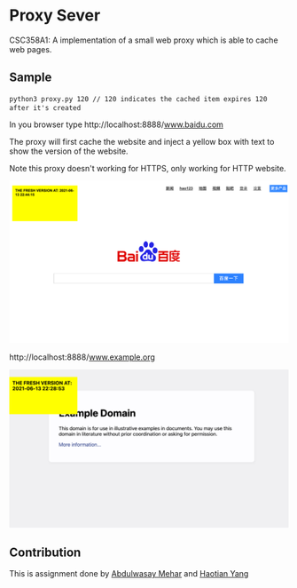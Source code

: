 # Proxy Sever

CSC358A1: A implementation of a small web proxy which is able to cache web pages. 

## Sample
```
python3 proxy.py 120 // 120 indicates the cached item expires 120 after it's created
``` 
In you browser type http://localhost:8888/www.baidu.com 

The proxy will first cache the website and inject a yellow box with text to show the version of the website. 

Note this proxy doesn't working for HTTPS, only working for HTTP website.

![baidu](./doc/baidu.png)


http://localhost:8888/www.example.org

![example](./doc/example.png)

## Contribution
This is assignment done by [Abdulwasay Mehar](https://github.com/masterrom) and [Haotian Yang](https://github.com/Haotian-Yang)